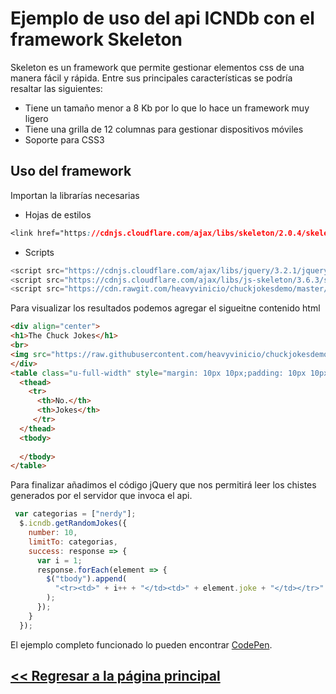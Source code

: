 # Ejemplo de uso del api ICNDb con el framework Skeleton

Skeleton es un framework que permite gestionar elementos css de una manera fácil y rápida.
Entre sus principales características se podría resaltar las siguientes:
- Tiene un tamaño menor a 8 Kb por lo que lo hace un framework muy ligero
- Tiene una grilla de 12 columnas para gestionar dispositivos móviles
- Soporte para CSS3

## Uso del framework
Importan la librarías necesarias
- Hojas de estilos
```css
<link href="https://cdnjs.cloudflare.com/ajax/libs/skeleton/2.0.4/skeleton.css" rel="stylesheet" />
```
- Scripts
```js
<script src="https://cdnjs.cloudflare.com/ajax/libs/jquery/3.2.1/jquery.js"></script>
<script src="https://cdnjs.cloudflare.com/ajax/libs/js-skeleton/3.6.3/skeleton.js"></script>
<script src="https://cdn.rawgit.com/heavyvinicio/chuckjokesdemo/master/jquery.icndb.final.js"></script>
```
Para visualizar los resultados podemos agregar el sigueitne contenido html
```html
<div align="center">
<h1>The Chuck Jokes</h1>
<br>
<img src="https://raw.githubusercontent.com/heavyvinicio/chuckjokesdemo/master/demo-chuck-jokes/resources/img/chuck.jpg" alt="chuck"  height="300px"></img>
</div>
<table class="u-full-width" style="margin: 10px 10px;padding: 10px 10px;">
  <thead>
    <tr>
      <th>No.</th>
      <th>Jokes</th>
     </tr>
  </thead>
  <tbody>
    
  </tbody>
</table>
```

Para finalizar añadimos el código jQuery que nos permitirá leer los chistes generados por el servidor que invoca el api.

```js
 var categorias = ["nerdy"];
  $.icndb.getRandomJokes({
    number: 10,
    limitTo: categorias,
    success: response => {
      var i = 1;
      response.forEach(element => {
        $("tbody").append(
          "<tr><td>" + i++ + "</td><td>" + element.joke + "</td></tr>"
        );
      });
    }
  });
```
El ejemplo completo funcionado lo pueden encontrar [CodePen](https://codepen.io/heavyvinicio/pen/dJdrqG).

## [<< Regresar a la página principal](index.md)
